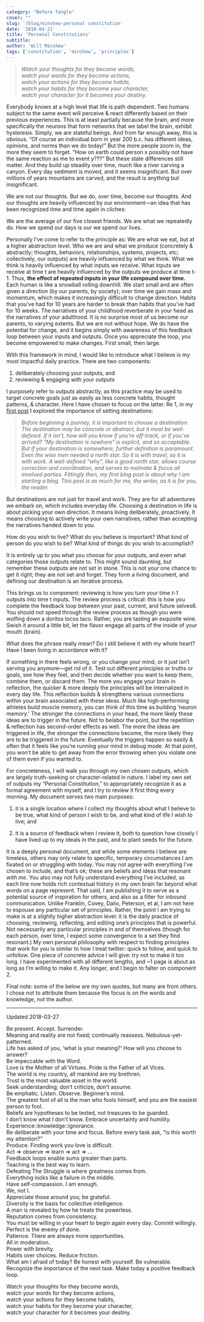 ```yaml
---
category: "Before Tangle"
cover: ""
slug: '/blog/minshew-personal constitution'
date: '2018-04-21'
title: 'Personal Constitutions'
subtitle: 
author: 'Will Minshew'
tags: ['constitution', 'minshew', 'principles']
---
```


> _Watch your thoughts for they become words,_  
> _watch your words for they become actions,_  
> _watch your actions for they become habits,_  
> _watch your habits for they become your character,_  
> _watch your character for it becomes your destiny._

Everybody knows at a high level that life is path dependent. Two humans subject to the same event will perceive & react differently based on their previous experiences. This is at least partially because the brain, and more specifically the neurons that form networks that we label the brain, exhibit hysteresis. Simply, we are stateful beings. And from far enough away, this is obvious. “Of course an individual born in year 200 b.c. has different ideas, opinions, and norms than we do today!” But the more people zoom in, the more they seem to forget. “How on earth could person x possibly not have the same reaction as me to event y???” But these state differences still matter. And they build up steadily over time, much like a river carving a canyon. Every day sediment is moved, and it seems insignificant. But over millions of years mountains are carved, and the result is anything but insignificant.

We are not our thoughts. But we do, over time, become our thoughts. And our thoughts are heavily influenced by our environment—an idea that has been recognized time and time again in cliches:

We are the average of our five closest friends.
We are what we repeatedly do.
How we spend our days is our we spend our lives.

Personally I’ve come to refer to the principle as: We are what we eat, but at a higher abstraction level. Who we are and what we produce (concretely & abstractly; thoughts, behaviors, relationships, systems, projects, etc; collectively, our outputs) are heavily influenced by what we think. What we think is heavily influenced by what inputs we receive. What inputs we receive at time t are heavily influenced by the outputs we produce at time t-1. Thus, **the effect of repeated inputs in your life compound over time.** Each human is like a snowball rolling downhill. We start small and are often given a direction (by our parents, by society); over time we gain mass and momentum, which makes it increasingly difficult to change direction. Habits that you’ve had for 10 years are harder to break than habits that you’ve had for 10 weeks. The narratives of your childhood reverberate in your head as the narratives of your adulthood. It is no surprise most of us become our parents, to varying extents. But we are not without hope. We do have the potential for change, and it begins simply with awareness of this feedback loop between your inputs and outputs. Once you appreciate the loop, you become empowered to make changes. First small, then large.

With this framework in mind, I would like to introduce what I believe is my most impactful daily practice. There are two components:

1. deliberately choosing your outputs, and
2. reviewing & engaging with your outputs

I purposely refer to _outputs_ abstractly, as this practice may be used to target concrete goals just as easily as less concrete habits, thought patterns, & character. Here I have chosen to focus on the latter. Re 1, in my [first post](http://www.willminshew.com/2017/10/24/why-write-a-blog/) I explored the importance of setting destinations:

> _Before beginning a journey, it is important to choose a destination. The destination may be concrete or abstract, but it must be well-defined. If it isn’t, how will you know if you’re off-track, or if you’ve arrived? “My destination is nowhere” is explicit, and so acceptable. But if your destination is somewhere, further definition is paramount. Even the wise men needed a north star. So it is with travel, so it is with work. A well-defined “why”, like a good north star, allows course correction and coordination, and serves to motivate & focus all involved parties. Fittingly then, my first blog post is about why I am starting a blog. This post is as much for me, the writer, as it is for you, the reader._

But destinations are not just for travel and work. They are for all adventures we embark on, which includes everyday life. Choosing a destination in life is about picking your own direction. It means living deliberately, proactively. It means choosing to actively write your own narratives, rather than accepting the narratives handed down to you.

How do you wish to live?
What do you believe is important?
What kind of person do you wish to be?
What kind of things do you wish to accomplish?

It is entirely up to you what you choose for your outputs, and even what categories those outputs relate to. This might sound daunting, but remember these outputs are not set in stone. This is not your one chance to get it right; they are not set and forget. They form a living document, and defining our destination is an iterative process.

This brings us to component: reviewing is how you turn your time _t-1_ outputs into time t inputs. The review process is critical: this is how you complete the feedback loop between your past, current, and future selves6. You should not speed through the review process as though you were wolfing down a doritos locos taco. Rather, you are tasting an exquisite wine. Swish it around a little bit, let the flavor engage all parts of the inside of your mouth (brain).

What does the phrase really mean?
Do I still believe it with my whole heart?
Have I been living in accordance with it?

If something in there feels wrong, or you change your mind, or it just isn’t serving you anymore—get rid of it. Test out different principles or truths or goals, see how they feel, and then decide whether you want to keep them, combine them, or discard them. The more you engage your brain in reflection, the quicker & more deeply the principles will be internalized in every day life. This reflection builds & strengthens various connections within your brain associated with these ideas. Much like high-performing athletes build muscle memory, you can think of this time as building ‘neuron memory.’ The stronger the connections in your head, the more likely these ideas are to trigger in the future. Not to belabor the point, but the repetition & reflection has second-order effects as well. The more the ideas are triggered in life, the stronger the connections become, the more likely they are to be triggered in the future. Eventually the triggers happen so easily & often that it feels like you’re running your mind in debug mode. At that point, you won’t be able to get away from the error throwing when you violate one of them even if you wanted to.

For concreteness, I will walk you through my own chosen outputs, which are largely truth-seeking or character-related in nature. I label my own set of outputs my “Personal Constitution,” to appropriately recognize it as a formal agreement with myself, and I try to review it first thing every morning. My document serves two main purposes:

1. it is a single location where I collect my thoughts about what I believe to be true, what kind of person I wish to be, and what kind of life I wish to live; and

2. it is a source of feedback when I review it, both to question how closely I have lived up to my ideals in the past, and to plant seeds for the future.

It is a deeply personal document, and while some elements I believe are timeless, others may only relate to specific, temporary circumstances I am fixated on or struggling with today. You may not agree with everything I’ve chosen to include, and that’s ok; these are beliefs and ideas that resonant _with me_. You also may not fully understand everything I’ve included, as each line now holds rich contextual history in my own brain far beyond what words on a page represent. That said, I am publishing it to serve as a potential source of inspiration for others, and also as a filter for inbound communication. Unlike Franklin, Covey, Dalio, Peterson, et al, I am not here to espouse any particular set of principles. Rather, the point I am trying to make is at a slightly higher abstraction level: it is the daily practice of choosing, reviewing, reflecting, and editing one’s principles that is powerful. Not necessarily any particular principles in and of themselves (though for each person, over time, I expect some convergence to a set they find resonant.) My own personal philosophy with respect to finding principles that work for you is similar to how I treat twitter: quick to follow, and quick to unfollow. One piece of concrete advice I will give: try not to make it too long. I have experimented with all different lengths, and ~1 page is about as long as I’m willing to make it. Any longer, and I begin to falter on component 2.

Final note: some of the below are my own quotes, but many are from others. I chose not to attribute them because the focus is on the words and knowledge, not the author.

---

Updated 2018-03-27

Be present. Accept. Surrender.  
Meaning and reality are not fixed; continually reassess. Nebulous-yet-patterned.  
Life has asked of you, ‘what is your meaning?’ How will you choose to answer?  
Be impeccable with the Word.  
Love is the Mother of all Virtues. Pride is the Father of all Vices.  
The world is my country, all mankind are my brethren.  
Trust is the most valuable asset in the world.  
Seek understanding; don’t criticize, don’t assume.  
Be emphatic. Listen. Observe. Beginner’s mind.  
The greatest fool of all is the man who fools himself, and you are the easiest person to fool.  
Beliefs are hypotheses to be tested, not treasures to be guarded.  
I don’t know what I don’t know. Embrace uncertainty and humility.  
Experience::knowledge::ignorance.  
Be deliberate with your time and focus. Before every task ask, “is this worth my attention?”  
Produce. Finding work you love is difficult.  
Act => observe => learn => act => …  
Feedback loops enable sums greater than parts.  
Teaching is the best way to learn.  
Defeating The Struggle is where greatness comes from.  
Everything looks like a failure in the middle.  
Have self-compassion. I am enough.  
We, not I.  
Appreciate those around you; be grateful.  
Diversity is the basis for collective intelligence.  
A man is revealed by how he treats the powerless.  
Reputation comes from consistency.  
You must be willing in your heart to begin again every day. Commit willingly.  
Perfect is the enemy of done.  
Patience. There are always more opportunities.  
All in moderation.  
Power with brevity.  
Habits over choices. Reduce friction.  
What am I afraid of today? Be honest with yourself. Be vulnerable.  
Recognize the importance of the next task. Make today a positive feedback loop.

Watch your thoughts for they become words,  
watch your words for they become actions,  
watch your actions for they become habits,  
watch your habits for they become your character,  
watch your character for it becomes your destiny.
